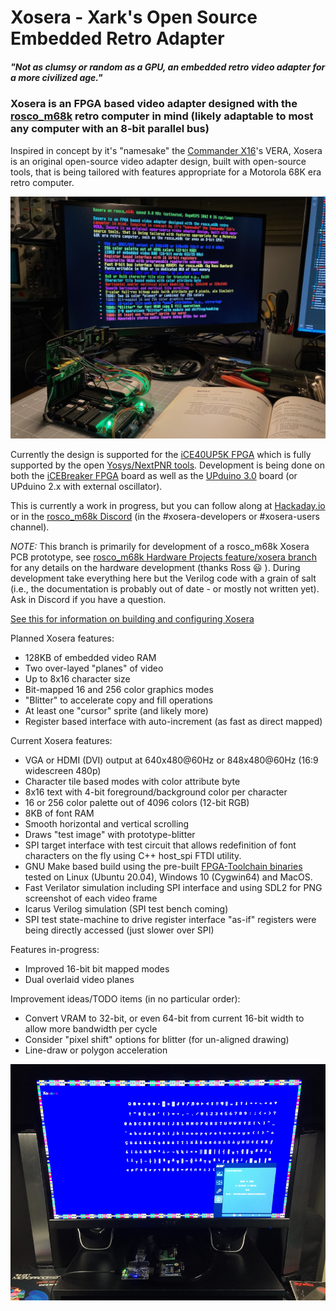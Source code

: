 # Xosera - Xark's Open Source Embedded Retro Adapter

##### _"Not as clumsy or random as a GPU, an embedded retro video adapter for a more civilized age."_

### Xosera is an FPGA based video adapter designed with the [rosco_m68k](https://github.com/rosco-m68k/rosco_m68k) retro computer in mind (likely adaptable to most any computer with an 8-bit parallel bus)

Inspired in concept by it's "namesake" the [Commander X16](https://www.commanderx16.com/)'s VERA, Xosera is an original open-source video adapter design, built with open-source tools, that is being tailored with features appropriate for a Motorola 68K era retro computer.

![Xosera prototype board in rosco_m68k](pics/Xosera_rosco_m68k_board.jpg)

Currently the design is supported for the [iCE40UP5K FPGA](https://www.latticesemi.com/en/Products/FPGAandCPLD/iCE40UltraPlus) which is fully supported by the open [Yosys/NextPNR tools](https://github.com/YosysHQ).  Development is being done on both the [iCEBreaker FPGA](https://github.com/icebreaker-fpga/icebreaker) board as well as the [UPduino 3.0](https://github.com/tinyvision-ai-inc/UPduino-v3.0) board (or UPduino 2.x with external oscillator).

This is currently a work in progress, but you can follow along at [Hackaday.io](https://hackaday.io/Xark) or in the [rosco_m68k Discord](https://discord.gg/zGUB7R8) (in the #xosera-developers or #xosera-users channel).

*NOTE:* This branch is primarily for development of a rosco_m68k Xosera PCB prototype, see [rosco_m68k Hardware Projects feature/xosera branch](https://github.com/rosco-m68k/hardware-projects/tree/feature/xosera) for any details on the hardware development (thanks Ross 😃 ).  During development take everything here but the Verilog code with a grain of salt (i.e., the documentation is probably out of date - or mostly not written yet).  Ask in Discord if you have a question.

[See this for information on building and configuring Xosera](BUILDING.md)

Planned Xosera features:

* 128KB of embedded video RAM
* Two over-layed "planes" of video
* Up to 8x16 character size
* Bit-mapped 16 and 256 color graphics modes
* "Blitter" to accelerate copy and fill operations
* At least one "cursor" sprite (and likely more)
* Register based interface with auto-increment (as fast as direct mapped)

Current Xosera features:

* VGA or HDMI (DVI) output at 640x480@60Hz or 848x480@60Hz (16:9 widescreen 480p)
* Character tile based modes with color attribute byte
* 8x16 text with 4-bit foreground/background color per character
* 16 or 256 color palette out of 4096 colors (12-bit RGB)
* 8KB of font RAM
* Smooth horizontal and vertical scrolling
* Draws "test image" with prototype-blitter
* SPI target interface with test circuit that allows redefinition of font characters on the fly using C++ host_spi FTDI utility.
* GNU Make based build using the pre-built [FPGA-Toolchain binaries](https://github.com/open-tool-forge/fpga-toolchain) tested on Linux (Ubuntu 20.04), Windows 10 (Cygwin64) and MacOS.
* Fast Verilator simulation including SPI interface and using SDL2 for PNG screenshot of each video frame
* Icarus Verilog simulation (SPI test bench coming)
* SPI test state-machine to drive register interface "as-if" registers were being directly accessed (just slower over SPI)

Features in-progress:

* Improved 16-bit bit mapped modes
* Dual overlaid video planes

Improvement ideas/TODO items (in no particular order):

* Convert VRAM to 32-bit, or even 64-bit from current 16-bit width to allow more bandwidth per cycle
* Consider "pixel shift" options for blitter (for un-aligned drawing)
* Line-draw or polygon acceleration

![Xosera 848x480 DVI Font Test](pics/XoseraTest_848x480_DVI.jpg)
